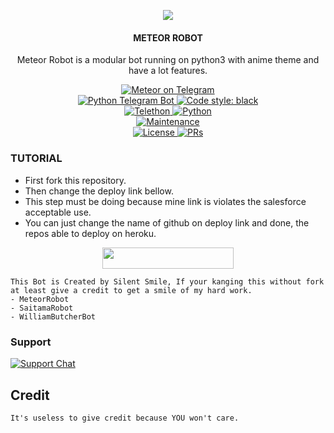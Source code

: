 <p align="center">
  <img src="https://te.legra.ph/file/23dcf3139510088f56fce.jpg">
</p>

<h4><p align="center"> METEOR ROBOT </p></h4>

<p align="center">Meteor Robot is a modular bot running on python3 with anime theme and have a lot features.</p>

<p align="center">
<a href="https://t.me/Silent_Robo_Bot"> <img src="https://img.shields.io/badge/Meteor-Robot-blue?&logo=telegram" alt="Meteor on Telegram" /> </a><br>
<a href="https://python-telegram-bot.org"> <img src="https://img.shields.io/badge/PTB-13.13-white?&style=flat-round&logo=github" alt="Python Telegram Bot" /> </a>
<a href="https://github.com/psf/black"><img alt="Code style: black" src="https://img.shields.io/badge/code%20style-black-000000.svg"></a><br>
<a href="https://docs.telethon.dev"> <img src="https://img.shields.io/badge/Telethon-1.24.0-red?&style=flat-round&logo=github" alt="Telethon" /> </a>
<a href="https://docs.python.org"> <img src="https://img.shields.io/badge/Python-3.10.5-purple?&style=flat-round&logo=python" alt="Python" /> </a><br>
<a href="https://GitHub.com/Revenger2901/MeteorRobot"> <img src="https://img.shields.io/badge/Maintained-Yash-yellow.svg" alt="Maintenance" /> </a><br>
<a href="https://github.com/Revenger2901/MeteorRobot/blob/main/LICENSE"> <img src="https://img.shields.io/badge/License-GPLv3-blue.svg" alt="License" /> </a>
<a href="https://makeapullrequest.com"> <img src="https://img.shields.io/badge/PRs-Welcome-blue.svg?style=flat-round" alt="PRs" /> </a>
</p>

### TUTORIAL

- First fork this repository.
- Then change the deploy link bellow.
- This step must be doing because mine link is violates the salesforce acceptable use.
- You can just change the name of github on deploy link and done, the repos able to deploy on heroku.

<p align="center"><a href="https://dashboard.heroku.com/new?template=https://github.com/Silent290104/MeteorRobot"> <img 
src="https://img.shields.io/badge/Deploy%20To%20Heroku-red?style=flat&logo=heroku" width="210" height="34.45" /></a></p>


```
This Bot is Created by Silent Smile, If your kanging this without fork at least give a credit to get a smile of my hard work. 
- MeteorRobot
- SaitamaRobot 
- WilliamButcherBot
```

### Support
<p>
<a href="https://t.me/Silent_robo_11"> <img src="https://img.shields.io/badge/Support-Chat-blue?&logo=telegram" alt="Support Chat" /> </a><br>
</p>

## Credit 

```
It's useless to give credit because YOU won't care.
```
